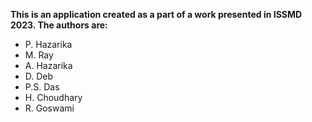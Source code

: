 **This is an application created as a part of a work presented in ISSMD 2023. The authors are:** 
  - P. Hazarika
  - M. Ray
  - A. Hazarika
  - D. Deb
  - P.S. Das
  - H. Choudhary
  - R. Goswami
